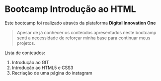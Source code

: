 # Bootcamp Introdução ao HTML
Este bootcamp foi realizado através da plataforma 
**Digital Innovation One**

> Apesar de já conhecer os conteúdos apresentados neste bootcamp
> senti a necessidade de reforçar minha base para continuar meus projetos.

Lista de conteúdos:
 1. Introdução ao GIT
 2. Introdução ao HTML5 e CSS3
 3. Recriação de uma página do instagram
